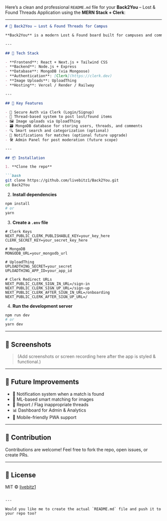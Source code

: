 Here’s a clean and professional `README.md` file for your **Back2You** – Lost & Found Threads Application using the **MERN Stack + Clerk**:

---

```markdown
# 🧭 Back2You – Lost & Found Threads for Campus

**Back2You** is a modern Lost & Found board built for campuses and communities. Users can post threads about lost or found items, attach images, and connect with others to reunite belongings with their rightful owners.

---

## 🚀 Tech Stack

- **Frontend**: React + Next.js + Tailwind CSS  
- **Backend**: Node.js + Express  
- **Database**: MongoDB (via Mongoose)  
- **Authentication**: [Clerk](https://clerk.dev)  
- **Image Uploads**: UploadThing  
- **Hosting**: Vercel / Render / Railway

---

## 🔑 Key Features

- 🔐 Secure Auth via Clerk (Login/Signup)
- 🧵 Thread-based system to post lost/found items
- 🖼️ Image uploads via UploadThing
- 🗃️ MongoDB database for storing users, threads, and comments
- 🔍 Smart search and categorization (optional)
- 📩 Notifications for matches (optional future upgrade)
- 🛠️ Admin Panel for post moderation (future scope)

---

## 📦 Installation

1. **Clone the repo**

```bash
git clone https://github.com/livebitz1/Back2You.git
cd Back2You
```

2. **Install dependencies**

```bash
npm install
# or
yarn
```

3. **Create a `.env` file**

```env
# Clerk Keys
NEXT_PUBLIC_CLERK_PUBLISHABLE_KEY=your_key_here
CLERK_SECRET_KEY=your_secret_key_here

# MongoDB
MONGODB_URL=your_mongodb_url

# UploadThing
UPLOADTHING_SECRET=your_secret
UPLOADTHING_APP_ID=your_app_id

# Clerk Redirect URLs
NEXT_PUBLIC_CLERK_SIGN_IN_URL=/sign-in
NEXT_PUBLIC_CLERK_SIGN_UP_URL=/sign-up
NEXT_PUBLIC_CLERK_AFTER_SIGN_IN_URL=/onboarding
NEXT_PUBLIC_CLERK_AFTER_SIGN_UP_URL=/
```

4. **Run the development server**

```bash
npm run dev
# or
yarn dev
```

---

## 📸 Screenshots

> (Add screenshots or screen recording here after the app is styled & functional.)

---

## 📍 Future Improvements

- 🔔 Notification system when a match is found
- 🧠 ML-based smart matching for images
- 🧼 Report / Flag inappropriate threads
- 📊 Dashboard for Admin & Analytics
- 📱 Mobile-friendly PWA support

---

## 🤝 Contribution

Contributions are welcome! Feel free to fork the repo, open issues, or create PRs.

---

## 📃 License

MIT © [livebitz1](https://github.com/livebitz1)
```

---

Would you like me to create the actual `README.md` file and push it to your repo too?
